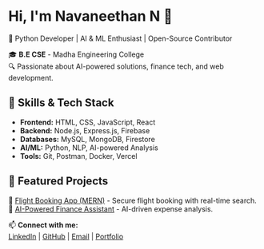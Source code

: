 # Hi, I'm Navaneethan N 👋  
🚀 Python
Developer | AI & ML Enthusiast | Open-Source Contributor  

🎓 **B.E CSE** - Madha Engineering College   
🔍 Passionate about AI-powered solutions, finance tech, and web development.  

## 🚀 Skills & Tech Stack  
- **Frontend:** HTML, CSS, JavaScript, React  
- **Backend:** Node.js, Express.js, Firebase  
- **Databases:** MySQL, MongoDB, Firestore  
- **AI/ML:** Python, NLP, AI-powered Analysis  
- **Tools:** Git, Postman, Docker, Vercel  

## 📌 Featured Projects  
🔹 [Flight Booking App (MERN)](https://github.com/Dhayanithi05/Flight-Booking-MERN-Webapp) - Secure flight booking with real-time search.  
🔹 [AI-Powered Finance Assistant](https://ai-finance-assistant-b6pz.vercel.app/) - AI-driven expense analysis.  

📫 **Connect with me:**  
[LinkedIn](https://www.linkedin.com/in/navaneethan-n-8415432ab/) | [GitHub](https://github.com/Navaneethan20) | [Email](mailto:thulasinavaneethan22@gmail.com) | [Portfolio](https://v0-portfolio-black-two.vercel.app/) 
